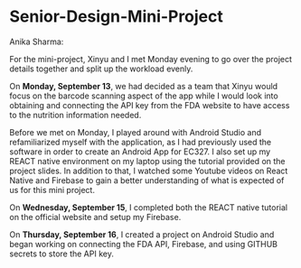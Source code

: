 # Senior-Design-Mini-Project

Anika Sharma:

For the mini-project, Xinyu and I met Monday evening to go over the project details together and split up the workload evenly.

On **Monday, September 13**, we had decided as a team that Xinyu would focus on the barcode scanning aspect of the app while I would look into obtaining and connecting the API key from the FDA website to have access to the nutrition information needed.

Before we met on Monday, I played around with Android Studio and refamiliarized myself with the application, as I had previously used the software in order to create an Android App for EC327. I also set up my REACT native environment on my laptop using the tutorial provided on the project slides. In addition to that, I watched some Youtube videos on React Native and Firebase to gain a better understanding of what is expected of us for this mini project.

On **Wednesday, September 15**, I completed both the REACT native tutorial on the official website and setup my Firebase.

On **Thursday, September 16**, I created a project on Android Studio and began working on connecting the FDA API, Firebase, and using GITHUB secrets to store the API key.
